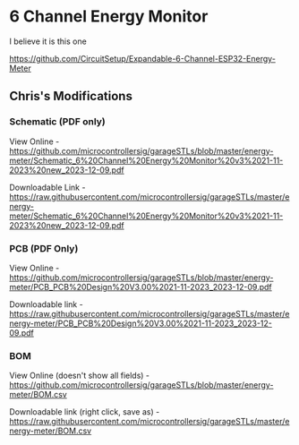# 6 Channel Energy Monitor

I believe it is this one

https://github.com/CircuitSetup/Expandable-6-Channel-ESP32-Energy-Meter

## Chris's Modifications

### Schematic (PDF only)

View Online - https://github.com/microcontrollersig/garageSTLs/blob/master/energy-meter/Schematic_6%20Channel%20Energy%20Monitor%20v3%2021-11-2023%20new_2023-12-09.pdf

Downloadable Link - https://raw.githubusercontent.com/microcontrollersig/garageSTLs/master/energy-meter/Schematic_6%20Channel%20Energy%20Monitor%20v3%2021-11-2023%20new_2023-12-09.pdf

### PCB (PDF Only)

View Online - https://github.com/microcontrollersig/garageSTLs/blob/master/energy-meter/PCB_PCB%20Design%20V3.00%2021-11-2023_2023-12-09.pdf

Downloadable link - https://raw.githubusercontent.com/microcontrollersig/garageSTLs/master/energy-meter/PCB_PCB%20Design%20V3.00%2021-11-2023_2023-12-09.pdf

### BOM

View Online (doesn't show all fields) - https://github.com/microcontrollersig/garageSTLs/blob/master/energy-meter/BOM.csv

Downloadable link (right click, save as) - https://raw.githubusercontent.com/microcontrollersig/garageSTLs/master/energy-meter/BOM.csv

